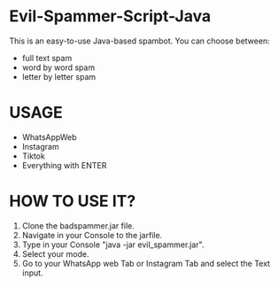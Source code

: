 # Evil-Spammer-Script-Java
This is an easy-to-use Java-based spambot. You can choose between:
- full text spam
- word by word spam
- letter by letter spam

# USAGE
- WhatsAppWeb
- Instagram
- Tiktok
- Everything with ENTER

# HOW TO USE IT?
1. Clone the badspammer.jar file. 
2. Navigate in your Console to the jarfile.
3. Type in your Console "java -jar evil_spammer.jar".
4. Select your mode.
5. Go to your WhatsApp web Tab or Instagram Tab and select the Text input. 
